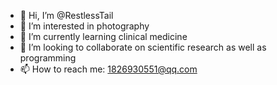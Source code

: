 - 👋 Hi, I’m @RestlessTail
- 👀 I’m interested in photography
- 🌱 I’m currently learning clinical medicine
- 💞️ I’m looking to collaborate on scientific research as well as programming
- 📫 How to reach me: 1826930551@qq.com

<!---
RestlessTail/RestlessTail is a ✨ special ✨ repository because its `README.md` (this file) appears on your GitHub profile.
You can click the Preview link to take a look at your changes.
--->
